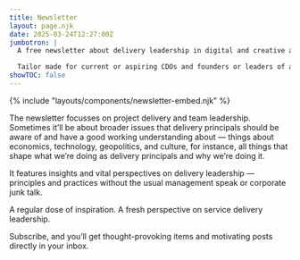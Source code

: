 ```yaml
---
title: Newsletter
layout: page.njk
date: 2025-03-24T12:27:00Z
jumbotron: |
  A free newsletter about delivery leadership in digital and creative agencies and SaaS product businesses.{.smaller}

  Tailor made for current or aspiring CDOs and founders or leaders of ambitious businesses.{.small}
showTOC: false
---
```


{% include "layouts/components/newsletter-embed.njk" %}

The newsletter focusses on project delivery and team leadership. Sometimes it’ll be about broader issues that delivery principals should be aware of and have a good working understanding about — things about economics, technology, geopolitics, and culture, for instance, all things that shape what we’re doing as delivery principals and why we’re doing it.

It features insights and vital perspectives on delivery leadership — principles and practices without the usual management speak or corporate junk talk.

A regular dose of inspiration. A fresh perspective on service delivery leadership.

Subscribe, and you’ll get thought-provoking items and motivating posts directly in your inbox.
